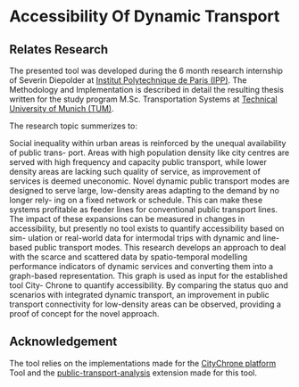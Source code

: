 # Accessibility Of Dynamic Transport

## Relates Research

The presented tool was developed during the 6 month research internship of Severin Diepolder at <a href="https://www.ip-paris.fr/en" target="_blank">Institut Polytechnique de Paris (IPP)</a>. 
The Methodology and Implementation is described in detail the resulting thesis written for the study program M.Sc. Transportation Systems at <a href="https://www.tum.de" target="_blank">Technical University of Munich (TUM)</a>.

The research topic summerizes to:

Social inequality within urban areas is reinforced by the unequal availability of public trans- port. Areas with high population density like city centres are served with high frequency and capacity public transport, while lower density areas are lacking such quality of service, as improvement of services is deemed uneconomic. Novel dynamic public transport modes are designed to serve large, low-density areas adapting to the demand by no longer rely- ing on a fixed network or schedule. This can make these systems profitable as feeder lines for conventional public transport lines. The impact of these expansions can be measured in changes in accessibility, but presently no tool exists to quantify accessibility based on sim- ulation or real-world data for intermodal trips with dynamic and line-based public transport modes. This research develops an approach to deal with the scarce and scattered data by spatio-temporal modelling performance indicators of dynamic services and converting them into a graph-based representation. This graph is used as input for the established tool City- Chrone to quantify accessibility. By comparing the status quo and scenarios with integrated dynamic transport, an improvement in public transport connectivity for low-density areas can be observed, providing a proof of concept for the novel approach.

## Acknowledgement
The tool relies on the implementations made for the <a href="http://citychrone.org" target="_blank">CityChrone platform</a> Tool and the <a href="https://github.com/amirhesam1995/public-transport-analysis" target="_blank">public-transport-analysis</a> extension made for this tool. 

